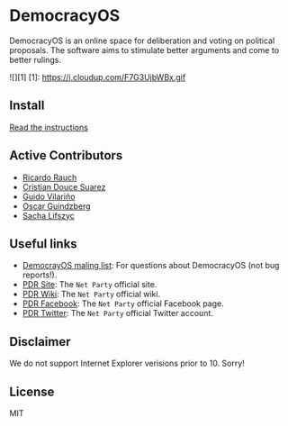 # DemocracyOS
DemocracyOS is an online space for deliberation and voting on political proposals. The software aims to stimulate better arguments and come to better rulings.

![][1]
[1]: https://i.cloudup.com/F7G3UjbWBx.gif

## Install
[Read the instructions](https://github.com/DemocracyOS/app/wiki/Installation)

## Active Contributors
* [Ricardo Rauch](http://twitter.com/gravityonmars)
* [Cristian Douce Suarez](http://twitter.com/cristiandouce)
* [Guido Vilariño](http://twitter.com/gvilarino)
* [Oscar Guindzberg](https://github.com/oscarguindzberg)
* [Sacha Lifszyc](https://twitter.com/slifszyc)

## Useful links

* [DemocrayOS maling list](http://groups.google.com/group/democracyos-app): For questions about DemocracyOS (not bug reports!).
* [PDR Site](http://partidodelared.org): The `Net Party` official site.
* [PDR Wiki](http://wiki.partidodelared.org): The `Net Party` official wiki.
* [PDR Facebook](http://facebook.com/partidodelared): The `Net Party` official Facebook page.
* [PDR Twitter](http://twitter.com/partidodelared): The `Net Party` official Twitter account.

## Disclaimer

We do not support Internet Explorer verisions prior to 10. Sorry!

## License 

MIT